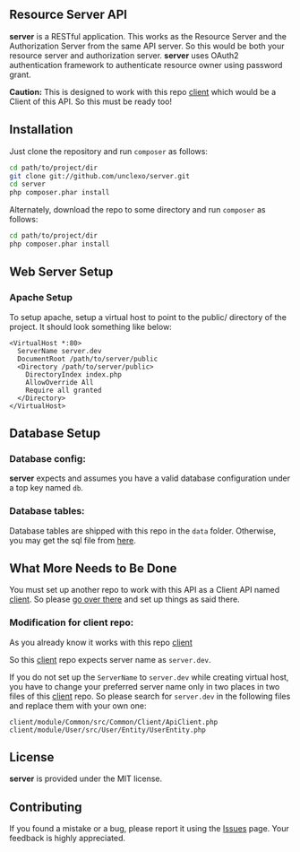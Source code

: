 Resource Server API
-------------------

**server** is a RESTful application. This works as the Resource Server and the Authorization Server from the same API server. So this would be both your resource server and authorization server. **server** uses OAuth2 authentication framework to authenticate resource owner using password grant.

**Caution:** This is designed to work with this repo <a href="https://github.com/unclexo/client">client</a> which would be a Client of this API. So this must be ready too!

Installation
------------

Just clone the repository and run `composer` as follows:

```bash
cd path/to/project/dir
git clone git://github.com/unclexo/server.git
cd server
php composer.phar install
```

Alternately, download the repo to some directory and run `composer` as follows:

```bash
cd path/to/project/dir
php composer.phar install
```

Web Server Setup
----------------

### Apache Setup

To setup apache, setup a virtual host to point to the public/ directory of the
project. It should look something like below:

```
<VirtualHost *:80>
  ServerName server.dev
  DocumentRoot /path/to/server/public
  <Directory /path/to/server/public>
    DirectoryIndex index.php
    AllowOverride All
    Require all granted
  </Directory>
</VirtualHost>
```

Database Setup
--------------

### Database config:

**server** expects and assumes you have a valid database configuration under a top key named `db`.

### Database tables:

Database tables are shipped with this repo in the `data` folder. Otherwise, you may get the sql file from <a href="https://github.com/unclexo/server/blob/master/data/server-db.sql">here</a>.

What More Needs to Be Done
--------------------------

You must set up another repo to work with this API as a Client API named <a href="https://github.com/unclexo/client">client</a>. So please <a href="https://github.com/unclexo/client">go over there</a> and set up things as said there.

### Modification for client repo: 

As you already know it works with this repo <a href="https://github.com/unclexo/client">client</a>

So this <a href="https://github.com/unclexo/client">client</a> repo expects server name as `server.dev`.

If you do not set up the `ServerName` to `server.dev` while creating virtual host, you have to change your preferred server name only in two places in two files of this <a href="https://github.com/unclexo/client">client</a> repo. So please search for `server.dev` in the following files and replace them with your own one:

```
client/module/Common/src/Common/Client/ApiClient.php
client/module/User/src/User/Entity/UserEntity.php
```

License
-------

**server** is provided under the MIT license.


Contributing
------------

If you found a mistake or a bug, please report it using the <a href="https://github.com/unclexo/server/issues">Issues</a> page. Your feedback is highly appreciated.
